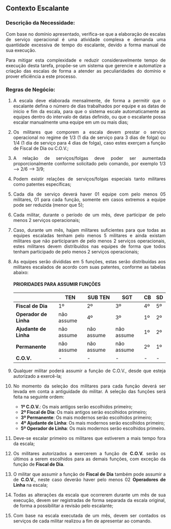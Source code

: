 <div style="text-align:justify">

## Contexto Escalante

### Descrição da Necessidade:
Com base no domínio apresentado, verifica-se que a elaboração de escalas de serviço operacional é uma atividade complexa e demanda uma quantidade excessiva de tempo do escalante, devido a forma manual de sua execução.

Para mitigar esta complexidade e reduzir consideravelmente tempo de execução desta tarefa, propõe-se um sistema que gerencie e automatize a criação das escalas de forma a atender as peculiaridades do domínio e prover eficiência a este processo.

### Regras de Negócio:

1. A escala deve elaborada mensalmente, de forma a permitir que o escalante defina o número de dias trabalhados por equipe e as datas de inicio e fim da escala, para que o sistema escale automaticamente as equipes dentro do intervalo de datas definido, ou que o escalante possa escalar manualmente uma equipe em um ou mais dias;

1. Os militares que comporem a escala devem prestar o serviço operacional no regime de 1/3 (1 dia de serviço para 3 dias de folga) ou 1/4 (1 dia de serviço para 4 dias de folga), caso estes exerçam a função de Fiscal de Dia ou C.O.V.;
1. A relação de serviços/folgas deve poder ser aumentada proporcionalmente conforme solicitado pelo comando, por exemplo 1/3 --> 2/6 --> 3/9;
1. Podem existir relações de serviços/folgas especiais tanto militares como patentes específicas;
1. Cada dia de serviço deverá haver 01 equipe com pelo menos 05 militares, 01 para cada função, somente em casos extremos a equipe pode ser reduzida (menor que 5);
1. Cada militar, durante o período de um mês, deve participar de pelo menos 2 serviços operacionais;
1. Caso, durante um mês, hajam militares suficientes para que todas as equipes escaladas tenham pelo menos 5 militares e ainda existam militares que não participaram de pelo menos 2 serviços operacionais, estes militares devem distribuídos nas equipes de forma que todos tenham participado de pelo menos 2 serviços operacionais;
1. As equipes serão divididas em 5 funções, estas serão distribuídas aos militares escalados de acordo com suas patentes, conforme as tabelas abaixo:

    #### PRIORIDADES PARA ASSUMIR FUNÇÕES

    <div style="text-align:center">
    
    | | TEN | SUB TEN | SGT | CB | SD
    --- | --- | --- | --- | --- | ---
    **Fiscal de Dia** | 1º | 2º | 3º | 4º | 5º
    **Operador de Linha** | não assume | 4º | 3º | 1º | 2º
    **Ajudante de Linha** | não assume | não assume | não assume | 1º | 2º
    **Permanente** | não assume | não assume | não assume | 2º | 1º
    **C.O.V.** | - | - | - | - | -

    </div>

1. Qualquer militar poderá assumir a função de C.O.V., desde que esteja autorizado a exercê-la;

1. No momento da seleção dos militares para cada função deverá ser levada em conta a antiguidade do militar. A seleção das funções será feita na seguinte ordem:
    - **1º C.O.V.**: Os mais antigos serão escolhidos primeiro;
    - **2º Fiscal de Dia**: Os mais antigos serão escolhidos primeiro;
    - **3º Permanente**: Os mais modernos serão escolhidos primeiro;
    - **4º Ajudante de Linha**: Os mais modernos serão escolhidos primeiro;
    - **5º Operador de Linha**: Os mais modernos serão escolhidos primeiro.

1. Deve-se escalar primeiro os militares que estiverem a mais tempo fora da escala;
1. Os militares autorizados a exercerem a função de **C.O.V.** serão os últimos a serem escolhidos para as demais funções, com exceção da função de **Fiscal de Dia**.
1. O militar que assumir a função de **Fiscal de Dia** também pode assumir a de **C.O.V.**, neste caso deverão haver pelo menos 02 **Operadores de Linha** na escala;
1. Todas as alterações da escala que ocorrerem durante um mês de sua execução, devem ser registradas de forma separada da escala original, de forma a possibilitar a revisão pelo escalante;
1. Com base na escala executada de um mês, devem ser contados os serviços de cada militar realizou a fim de apresentar ao comando.

</div>